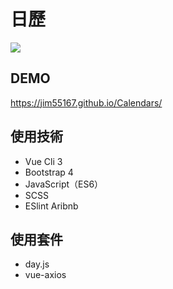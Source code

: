 # 日歷
![](https://img.onl/P6uBxq)

## DEMO
https://jim55167.github.io/Calendars/
  
## 使用技術
+ Vue Cli 3
+ Bootstrap 4
+ JavaScript（ES6）
+ SCSS
+ ESlint Aribnb

## 使用套件
+ day.js
+ vue-axios

